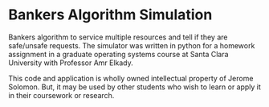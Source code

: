 # Bankers Algorithm Simulation

Bankers algorithm to service multiple resources and tell if they are safe/unsafe requests. 
The simulator was written in python for a homework assignment in a graduate operating systems
course at Santa Clara University with Professor Amr Elkady.

This code and application is wholly owned intellectual property of Jerome Solomon. 
But, it may be used by other students who wish to learn or apply it in their coursework or research.
